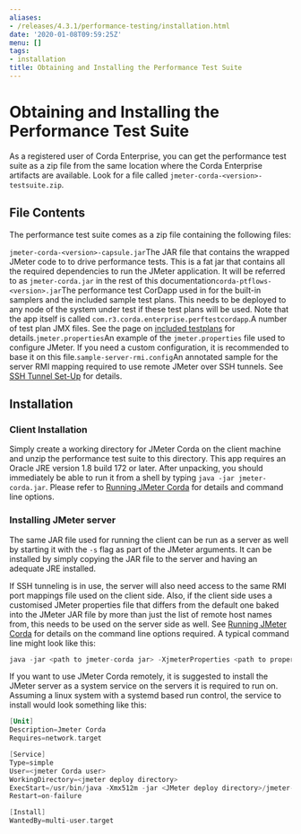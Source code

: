 ```yaml
---
aliases:
- /releases/4.3.1/performance-testing/installation.html
date: '2020-01-08T09:59:25Z'
menu: []
tags:
- installation
title: Obtaining and Installing the Performance Test Suite
---
```



# Obtaining and Installing the Performance Test Suite

As a registered user of Corda Enterprise, you can get the performance test suite as a zip file from the same location where the Corda
Enterprise artifacts are available. Look for a file called `jmeter-corda-<version>-testsuite.zip`.


## File Contents

The performance test suite comes as a zip file containing the following files:

`jmeter-corda-<version>-capsule.jar`The JAR file that contains the wrapped JMeter code to to drive performance tests. This is a fat jar that contains all the required
dependencies to run the JMeter application. It will be referred to as `jmeter-corda.jar` in the rest of this documentation`corda-ptflows-<version>.jar`The performance test CorDapp used in for the built-in samplers and the included sample test plans. This needs to
be deployed to any node of the system under test if these test plans will be used. Note that the app itself is called
`com.r3.corda.enterprise.perftestcordapp`.A number of test plan JMX files. See the page on [included testplans](jmeter-testplans.md#included-testplans) for details.`jmeter.properties`An example of the `jmeter.properties` file used to configure JMeter. If you need a custom configuration, it is
recommended to base it on this file.`sample-server-rmi.config`An annotated sample for the server RMI mapping required to use remote JMeter over SSH tunnels. See [SSH Tunnel Set-Up](running-jmeter-corda.md#ssh-tunnel) for
details.
## Installation


### Client Installation

Simply create a working directory for JMeter Corda on the client machine and unzip the performance test suite to this
directory. This app requires an Oracle JRE version 1.8 build 172 or later. After unpacking,
you should immediately be able to run it from a shell by typing `java -jar jmeter-corda.jar`. Please refer to
[Running JMeter Corda](running-jmeter-corda.md) for details and command line options.



### Installing JMeter server

The same JAR file used for running the client can be run as a server as well by starting it with the `-s` flag as part
of the JMeter arguments. It can be installed by simply copying the JAR file to the server and having an adequate JRE
installed.

If SSH tunneling is in use, the server will also need access to the same RMI port mappings file used on the client side.
Also, if the client side uses a customised JMeter properties file that differs from the default one baked into the JMeter
JAR file by more than just the
list of remote host names from, this needs to be used on the server side as well. See [Running JMeter Corda](running-jmeter-corda.md)
for details on the command line options required. A typical command line might look like this:

```kotlin
java -jar <path to jmeter-corda jar> -XjmeterProperties <path to properties file> -XserverRmiMappings <path to RMI mappings file> -- -s
```

If you want to use JMeter Corda remotely, it is suggested to install the JMeter server as a system service on the servers
it is required to run on. Assuming a linux system with a systemd based run control, the service to install would look
something like this:

```kotlin
[Unit]
Description=Jmeter Corda
Requires=network.target

[Service]
Type=simple
User=<jmeter Corda user>
WorkingDirectory=<jmeter deploy directory>
ExecStart=/usr/bin/java -Xmx512m -jar <JMeter deploy directory>/jmeter-corda.jar -XjmeterProperties <path to properties file> -XserverRmiMappings <path to RMI mappings file> -- -s
Restart=on-failure

[Install]
WantedBy=multi-user.target
```

